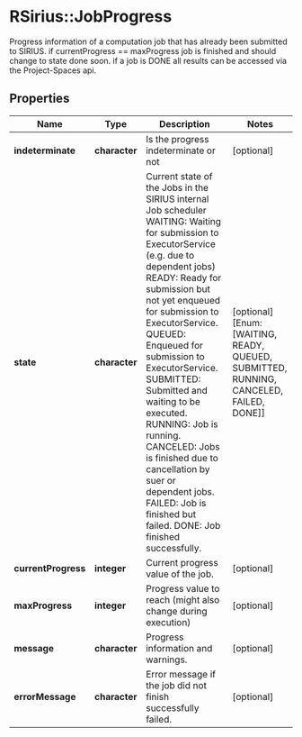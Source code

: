 # RSirius::JobProgress

Progress information of a computation job that has already been submitted to SIRIUS.  if  currentProgress == maxProgress job is finished and should change to state done soon.  if a job is DONE all results can be accessed via the Project-Spaces api.

## Properties
Name | Type | Description | Notes
------------ | ------------- | ------------- | -------------
**indeterminate** | **character** | Is the progress indeterminate or not | [optional] 
**state** | **character** | Current state of the Jobs in the SIRIUS internal Job scheduler           WAITING: Waiting for submission to ExecutorService (e.g. due to dependent jobs)          READY: Ready for submission but not yet enqueued for submission to ExecutorService.          QUEUED: Enqueued for submission to ExecutorService.          SUBMITTED: Submitted and waiting to be executed.          RUNNING: Job is running.          CANCELED: Jobs is finished due to cancellation by suer or dependent jobs.          FAILED: Job is finished but failed.          DONE: Job finished successfully. | [optional] [Enum: [WAITING, READY, QUEUED, SUBMITTED, RUNNING, CANCELED, FAILED, DONE]] 
**currentProgress** | **integer** | Current progress value of the job. | [optional] 
**maxProgress** | **integer** | Progress value to reach (might also change during execution) | [optional] 
**message** | **character** | Progress information and warnings. | [optional] 
**errorMessage** | **character** | Error message if the job did not finish successfully failed. | [optional] 


